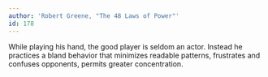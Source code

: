 ```yaml
---
author: 'Robert Greene, "The 48 Laws of Power"'
id: 178
---
```


While playing his hand, the good player is seldom an actor. Instead he practices a bland behavior that minimizes readable patterns, frustrates and confuses opponents, permits greater concentration.
